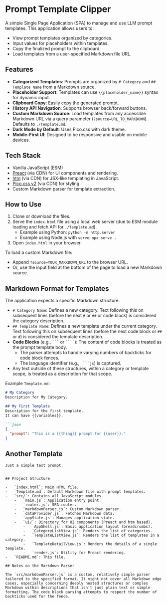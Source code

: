 # Prompt Template Clipper

A simple Single Page Application (SPA) to manage and use LLM prompt templates.
This application allows users to:

- View prompt templates organized by categories.
- Input values for placeholders within templates.
- Copy the finalized prompt to the clipboard.
- Load templates from a user-specified Markdown file URL.

## Features

-   **Categorized Templates**: Prompts are organized by `# Category` and `## Template Name` from a Markdown source.
-   **Placeholder Support**: Templates can use `{{placeholder_name}}` syntax for dynamic input.
-   **Clipboard Copy**: Easily copy the generated prompt.
-   **History API Navigation**: Supports browser back/forward buttons.
-   **Custom Markdown Source**: Load templates from any accessible Markdown URL via a query parameter (`?source=URL_TO_MARKDOWN`). Defaults to `./Template.md`.
-   **Dark Mode by Default**: Uses Pico.css with dark theme.
-   **Mobile-First UI**: Designed to be responsive and usable on mobile devices.

## Tech Stack

-   Vanilla JavaScript (ESM)
-   [Preact](https://preactjs.com/) (via CDN) for UI components and rendering.
-   [htm](https://github.com/developit/htm) (via CDN) for JSX-like templating in JavaScript.
-   [Pico.css v2](https://picocss.com/) (via CDN) for styling.
-   Custom Markdown parser for template extraction.

## How to Use

1.  Clone or download the files.
2.  Serve the `index.html` file using a local web server (due to ESM module loading and fetch API for `./Template.md`).
    -   Example using Python: `python -m http.server`
    -   Example using Node.js with `serve`: `npx serve .`
3.  Open `index.html` in your browser.

To load a custom Markdown file:
- Append `?source=YOUR_MARKDOWN_URL` to the browser URL.
- Or, use the input field at the bottom of the page to load a new Markdown source.

## Markdown Format for Templates

The application expects a specific Markdown structure:

-   `# Category Name`: Defines a new category. Text following this on subsequent lines (before the next `#` or `##` or code block) is considered the category description.
-   `## Template Name`: Defines a new template under the current category. Text following this on subsequent lines (before the next code block or `##` or `#`) is considered the template description.
-   **Code Blocks** (e.g., ` ``` ` or ` ```` `): The content of code blocks is treated as the prompt template body.
    -   The parser attempts to handle varying numbers of backticks for code block fences.
    -   The language identifier (e.g., ` ```js`) is captured.
-   Any text outside of these structures, within a category or template scope, is treated as a description for that scope.

Example `Template.md`:
```markdown
# My Category
Description for My Category.

## My First Template
Description for the first template.
It can have {{variables}}.

```json
{
  "prompt": "This is a {{thing}} prompt for {{user}}."
}
```

## Another Template
```
Just a simple text prompt.
```
```

## Project Structure

-   `index.html`: Main HTML file.
-   `Template.md`: Default Markdown file with prompt templates.
-   `src/`: Contains all JavaScript modules.
    -   `main.js`: Application entry point.
    -   `router.js`: SPA router.
    -   `markdownParser.js`: Custom Markdown parser.
    -   `dataProvider.js`: Fetches Markdown data.
    -   `appState.js`: Manages application state.
    -   `ui/`: Directory for UI components (Preact and htm based).
        -   `AppShell.js`: Basic application layout (breadcrumbs).
        -   `CategoryListView.js`: Renders the list of categories.
        -   `TemplateListView.js`: Renders the list of templates in a category.
        -   `TemplateDetailView.js`: Renders the details of a single template.
        -   `render.js`: Utility for Preact rendering.
-   `README.md`: This file.

## Notes on the Markdown Parser

The `src/markdownParser.js` is a custom, relatively simple parser tailored to the specified format. It might not cover all Markdown edge cases, especially concerning deeply nested structures or complex Markdown within descriptions that isn't just plain text or simple formatting. The code block parsing attempts to respect the number of backticks used for the fence.
